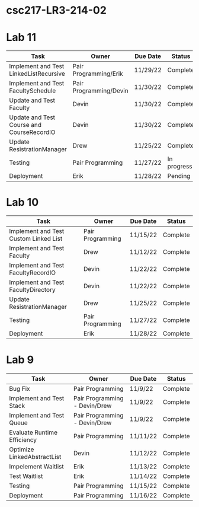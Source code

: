 # csc217-LR3-214-02

# Lab 11

| Task | Owner | Due Date | Status |
| - | - | - | - |
| Implement and Test LinkedListRecursive | Pair Programming/Erik | 11/29/22 | Complete |
| Implement and Test FacultySchedule | Pair Programming/Devin | 11/30/22 | Complete | 
| Update and Test Faculty | Devin | 11/30/22 | Complete | 
| Update and Test Course and CourseRecordIO | Devin | 11/30/22 | Complete | 
| Update ResistrationManager | Drew | 11/25/22 | Complete |
| Testing | Pair Programming | 11/27/22 | In progress |
| Deployment | Erik | 11/28/22 | Pending | 

# Lab 10

| Task | Owner | Due Date | Status |
| - | - | - | - |
| Implement and Test Custom Linked List | Pair Programming | 11/15/22 | Complete |
| Implement and Test Faculty | Drew | 11/12/22 | Complete | 
| Implement and Test FacultyRecordIO | Devin | 11/22/22 | Complete | 
| Implement and Test FacultyDirectory | Devin | 11/22/22 | Complete | 
| Update ResistrationManager | Drew | 11/25/22 | Complete |
| Testing | Pair Programming | 11/27/22 | Complete |
| Deployment | Erik | 11/28/22 | Complete | 

# Lab 9

| Task | Owner | Due Date | Status |
| - | - | - | - |
| Bug Fix | Pair Programming | 11/9/22 | Complete |
| Implement and Test Stack | Pair Programming - Devin/Drew | 11/9/22 | Complete |
| Implement and Test Queue | Pair Programming - Devin/Drew | 11/9/22 | Complete | 
| Evaluate Runtime Efficiency | Pair Programming | 11/11/22 | Complete | 
| Optimize LinkedAbstractList | Devin | 11/12/22 | Complete | 
| Impelement Waitlist | Erik | 11/13/22 | Complete |
| Test Waitlist | Erik | 11/14/22 | Complete |
| Testing | Pair Programming | 11/15/22 | Complete |
| Deployment | Pair Programming | 11/16/22 | Complete | 

